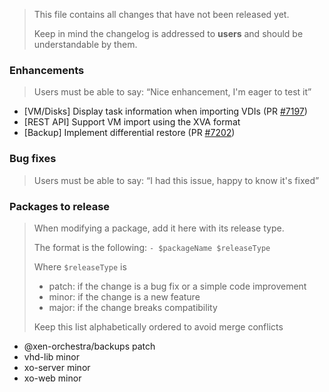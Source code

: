 > This file contains all changes that have not been released yet.
>
> Keep in mind the changelog is addressed to **users** and should be
> understandable by them.

### Enhancements

> Users must be able to say: “Nice enhancement, I'm eager to test it”

- [VM/Disks] Display task information when importing VDIs (PR [#7197](https://github.com/vatesfr/xen-orchestra/pull/7197))
- [REST API] Support VM import using the XVA format
- [Backup] Implement differential restore (PR [#7202](https://github.com/vatesfr/xen-orchestra/pull/7202))

### Bug fixes

> Users must be able to say: “I had this issue, happy to know it's fixed”

### Packages to release

> When modifying a package, add it here with its release type.
>
> The format is the following: `- $packageName $releaseType`
>
> Where `$releaseType` is
>
> - patch: if the change is a bug fix or a simple code improvement
> - minor: if the change is a new feature
> - major: if the change breaks compatibility
>
> Keep this list alphabetically ordered to avoid merge conflicts

<!--packages-start-->

- @xen-orchestra/backups patch
- vhd-lib minor
- xo-server minor
- xo-web minor

<!--packages-end-->
